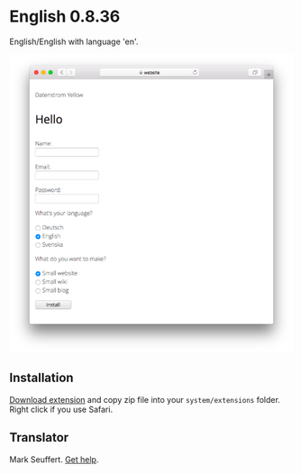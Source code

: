 # English 0.8.36

English/English with language 'en'.

<p align="center"><img src="english-screenshot.png?raw=true" alt="Screenshot"></p>

## Installation

[Download extension](https://github.com/datenstrom/yellow-extensions/raw/main/downloads/english.zip) and copy zip file into your `system/extensions` folder. Right click if you use Safari.

## Translator

Mark Seuffert. [Get help](https://datenstrom.se/yellow/help/).
